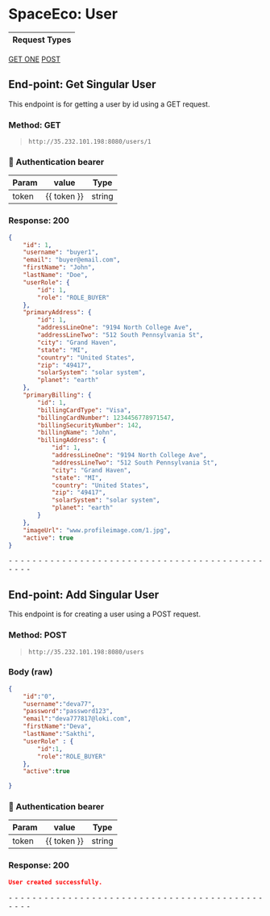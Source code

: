 # SpaceEco: User

Request Types |
------------------|
[GET ONE](#End-point-Get-Singular-User)
[POST](#End-point-Add-Singular-User)


## End-point: Get Singular User
This endpoint is for getting a user by id using a GET request.

### Method: GET
>```
>http://35.232.101.198:8080/users/1
>```
### 🔑 Authentication bearer

| Param | value | Type |
|-----|-----|-----|
| token | {{ token }} | string |


### Response: 200
```json
{
    "id": 1,
    "username": "buyer1",
    "email": "buyer@email.com",
    "firstName": "John",
    "lastName": "Doe",
    "userRole": {
        "id": 1,
        "role": "ROLE_BUYER"
    },
    "primaryAddress": {
        "id": 1,
        "addressLineOne": "9194 North College Ave",
        "addressLineTwo": "512 South Pennsylvania St",
        "city": "Grand Haven",
        "state": "MI",
        "country": "United States",
        "zip": "49417",
        "solarSystem": "solar system",
        "planet": "earth"
    },
    "primaryBilling": {
        "id": 1,
        "billingCardType": "Visa",
        "billingCardNumber": 1234456778971547,
        "billingSecurityNumber": 142,
        "billingName": "John",
        "billingAddress": {
            "id": 1,
            "addressLineOne": "9194 North College Ave",
            "addressLineTwo": "512 South Pennsylvania St",
            "city": "Grand Haven",
            "state": "MI",
            "country": "United States",
            "zip": "49417",
            "solarSystem": "solar system",
            "planet": "earth"
        }
    },
    "imageUrl": "www.profileimage.com/1.jpg",
    "active": true
}
```


⁃ ⁃ ⁃ ⁃ ⁃ ⁃ ⁃ ⁃ ⁃ ⁃ ⁃ ⁃ ⁃ ⁃ ⁃ ⁃ ⁃ ⁃ ⁃ ⁃ ⁃ ⁃ ⁃ ⁃ ⁃ ⁃ ⁃ ⁃ ⁃ ⁃ ⁃ ⁃ ⁃ ⁃ ⁃ ⁃ ⁃ ⁃ ⁃ ⁃ ⁃ ⁃ ⁃ ⁃ ⁃ ⁃ ⁃


## End-point: Add Singular User
This endpoint is for creating a user using a POST request.

### Method: POST
>```
>http://35.232.101.198:8080/users
>```
### Body (**raw**)

```json
{
    "id":"0",
    "username":"deva77", 
    "password":"password123",
    "email":"deva777817@loki.com", 
    "firstName":"Deva", 
    "lastName":"Sakthi", 
    "userRole" : {
        "id":1,
        "role":"ROLE_BUYER"
    },
    "active":true

}
```

### 🔑 Authentication bearer

| Param | value | Type |
|-----|-----|-----|
| token | {{ token }} | string |


### Response: 200
```json
User created successfully.
```


⁃ ⁃ ⁃ ⁃ ⁃ ⁃ ⁃ ⁃ ⁃ ⁃ ⁃ ⁃ ⁃ ⁃ ⁃ ⁃ ⁃ ⁃ ⁃ ⁃ ⁃ ⁃ ⁃ ⁃ ⁃ ⁃ ⁃ ⁃ ⁃ ⁃ ⁃ ⁃ ⁃ ⁃ ⁃ ⁃ ⁃ ⁃ ⁃ ⁃ ⁃ ⁃ ⁃ ⁃ ⁃ ⁃ ⁃

